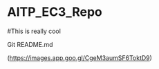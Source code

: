 # AITP_EC3_Repo

#This is really cool

Git README.md 

(https://images.app.goo.gl/CgeM3aumSF6ToktD9)
 
